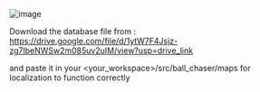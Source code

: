 ![image](https://github.com/user-attachments/assets/4a57a5d9-fa07-4eff-b132-96da0d51b3f7)


Download the database file from : https://drive.google.com/file/d/1ytW7F4Jsjz-zg7lbeNWSw2m085uv2uIM/view?usp=drive_link 

and paste it in your <your_workspace>/src/ball_chaser/maps for localization to function correctly 
